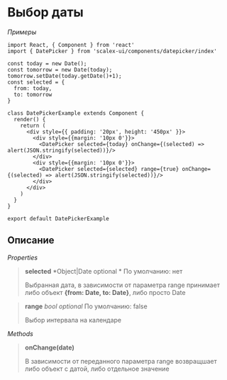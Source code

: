 # Выбор даты

*Примеры*

```
import React, { Component } from 'react'
import { DatePicker } from 'scalex-ui/components/datepicker/index'

const today = new Date();
const tomorrow = new Date(today);
tomorrow.setDate(today.getDate()+1);
const selected = {
  from: today, 
  to: tomorrow
}

class DatePickerExample extends Component {
  render() {
    return (
      <div style={{ padding: '20px', height: '450px' }}>
        <div style={{margin: '10px 0'}}>
          <DatePicker selected={today} onChange={(selected) => alert(JSON.stringify(selected))}/>
        </div>
        <div style={{margin: '10px 0'}}>
          <DatePicker selected={selected} range={true} onChange={(selected) => alert(JSON.stringify(selected))}/>
        </div>
      </div>
    )
  }
}

export default DatePickerExample
```

## Описание

*Properties*

> **selected** *Object|Date optional *  По умолчанию: нет
> 
> Выбранная дата, в зависимости от параметра range принимает либо объект **{from: Date, to: Date}**, либо просто Date

> **range** *bool optional* По умолчанию: false
> 
> Выбор интервала на календаре

*Methods*

> **onChange(date)** 
> 
> В зависимости от переданного параметра range возвращшает либо объект с датой, либо отдельное значение

